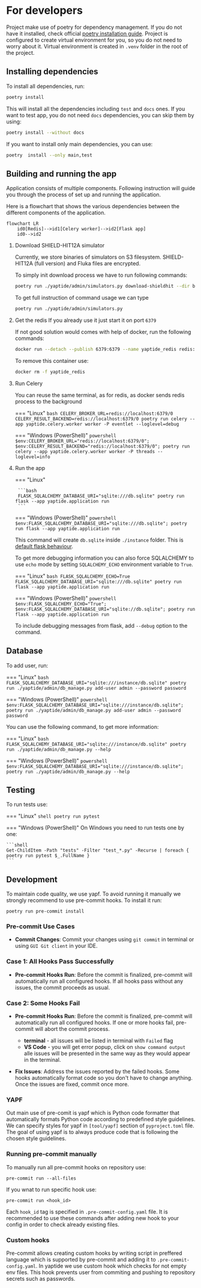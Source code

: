 # For developers

Project make use of poetry for dependency management. If you do not have it installed, check official [poetry installation guide](https://python-poetry.org/docs/).
Project is configured to  create virtual environment for you, so you do not need to worry about it.
Virtual environment is created in `.venv` folder in the root of the project.

## Installing dependencies

To install all dependencies, run:

```bash
poetry install
```

This will install all the dependencies including `test` and `docs` ones.
If you want to test app, you do not need `docs` dependencies, you can skip them by using:

```bash
poetry install --without docs
```

If you want to install only main dependencies, you can use:

```bash
poetry  install --only main,test
```

## Building and running the app

Application consists of multiple components.  Following instruction will guide you through the process of set up and running the application.

Here is a flowchart that shows the various dependencies between the different components of the application.

```mermaid
flowchart LR
    id0[Redis]-->id1[Celery worker]-->id2[Flask app]
    id0-->id2
```

1. Download SHIELD-HIT12A simulator

    Currently, we store binaries of simulators on S3 filesystem. SHIELD-HIT12A (full version) and Fluka files are encrypted.

    To simply init download process we have to run following commands:

    ```bash
    poetry run ./yaptide/admin/simulators.py download-shieldhit --dir bin
    ```

    To get full instruction of command usage we can type

    ```bash
    poetry run ./yaptide/admin/simulators.py
    ```

2. Get the redis
    If you already use it just start it on port `6379`

    If not good solution would comes with help of docker, run the following commands:

    ```bash
    docker run --detach --publish 6379:6379 --name yaptide_redis redis:7-alpine
    ```

    To remove this container use:

    ```bash
    docker rm -f yaptide_redis
    ```

3. Run Celery

    You can reuse the same terminal, as for redis, as docker sends redis process to the background

    === "Linux"
        ```bash
        CELERY_BROKER_URL=redis://localhost:6379/0 CELERY_RESULT_BACKEND=redis://localhost:6379/0 poetry run celery --app yaptide.celery.worker worker -P eventlet --loglevel=debug
        ```

    === "Windows (PowerShell)"
        ```powershell
        $env:CELERY_BROKER_URL="redis://localhost:6379/0"; $env:CELERY_RESULT_BACKEND="redis://localhost:6379/0"; poetry run celery --app yaptide.celery.worker worker -P threads --loglevel=info
        ```

4. Run the app

    === "Linux"

        ```bash
        FLASK_SQLALCHEMY_DATABASE_URI="sqlite:///db.sqlite" poetry run flask --app yaptide.application run
        ```

    === "Windows (PowerShell)"
        ```powershell
        $env:FLASK_SQLALCHEMY_DATABASE_URI="sqlite:///db.sqlite"; poetry run flask --app yaptide.application run
        ```


    This command will create `db.sqlite` inside `./instance` folder. This is [default flask behaviour](https://flask.palletsprojects.com/en/3.0.x/config/#instance-folders).

    To get more debugging information you can also force SQLALCHEMY to use `echo` mode by setting `SQLALCHEMY_ECHO` environment variable to `True`.

    === "Linux"
        ```bash
        FLASK_SQLALCHEMY_ECHO=True FLASK_SQLALCHEMY_DATABASE_URI="sqlite:///db.sqlite" poetry run flask --app yaptide.application run
        ```

    === "Windows (PowerShell)"
        ```powershell
        $env:FLASK_SQLALCHEMY_ECHO="True"; $env:FLASK_SQLALCHEMY_DATABASE_URI="sqlite://db.sqlite"; poetry run flask --app yaptide.application run
        ```


    To include debugging messages from flask, add `--debug` option to the command.

## Database

To add user, run:

=== "Linux"
    ```bash
    FLASK_SQLALCHEMY_DATABASE_URI="sqlite:///instance/db.sqlite" poetry run ./yaptide/admin/db_manage.py add-user admin --password password
    ```

=== "Windows (PowerShell)"
    ```powershell
    $env:FLASK_SQLALCHEMY_DATABASE_URI="sqlite:///instance/db.sqlite"; poetry run ./yaptide/admin/db_manage.py add-user admin --password password
    ```

You can use the following command, to get more information:

=== "Linux"
    ```bash
    FLASK_SQLALCHEMY_DATABASE_URI="sqlite:///instance/db.sqlite" poetry run ./yaptide/admin/db_manage.py --help
    ```

=== "Windows (PowerShell)"
    ```powershell
    $env:FLASK_SQLALCHEMY_DATABASE_URI="sqlite:///instance/db.sqlite"; poetry run ./yaptide/admin/db_manage.py --help
    ```

## Testing

To run tests use:

=== "Linux"
    ```shell
    poetry run pytest
    ```

=== "Windows (PowerShell)"
    On Windows you need to run tests one by one:

    ```shell
    Get-ChildItem -Path "tests" -Filter "test_*.py" -Recurse | foreach { poetry run pytest $_.FullName }
    ```


## Development

To maintain code quality, we use yapf.
To avoid running it manually we strongly recommend to use pre-commit hooks. To install it run:

```shell
poetry run pre-commit install
```

### Pre-commit Use Cases

- **Commit Changes**: Commit your changes using `git commit` in  terminal or using `GUI Git client` in your IDE.

### Case 1: All Hooks Pass Successfully

-  **Pre-commit Hooks Run**: Before the commit is finalized, pre-commit will automatically run all configured hooks. If all hooks pass without any issues, the commit proceeds as usual.

### Case 2: Some Hooks Fail

- **Pre-commit Hooks Run**: Before the commit is finalized, pre-commit will automatically run all configured hooks. If one or more hooks fail, pre-commit will abort the commit process.

   - **terminal** - all issues will be listed in terminal with `Failed` flag
   - **VS Code** - you will get error popup, click on `show command output` alle issues will be presented in the same way as they would appear in the terminal.

- **Fix Issues**: Address the issues reported by the failed hooks. Some hooks automatically format code so you don't have to change anything. Once the issues are fixed, commit once more.

### YAPF

Out main use of pre-comit is yapf which is Python code formatter that automatically formats Python code according to predefined style guidelines. We can specify styles for yapf in `[tool/yapf]` section of `pyproject.toml` file. The goal of using yapf is to always produce code that is following the chosen style guidelines.

### Running pre-commit manually

To manually run all pre-commit hooks on repository use:
```shell
pre-commit run --all-files
```
If you wnat to run specific hook use:
```shell
pre-commit run <hook_id>
```
 Each `hook_id` tag is specified in `.pre-commit-config.yaml` file. It is recommended to use these commands after adding new hook to your config in order to check already existing files.

### Custom hooks

Pre-commit allows creating custom hooks by writing script in preffered language which is supported by pre-commit and adding it to `.pre-commit-config.yaml`. In yaptide we use custom hook which checks for not empty env files. This hook prevents user from commiting and pushing to repository secrets such as passwords.
